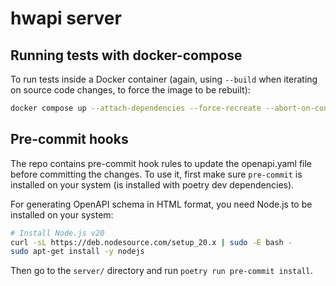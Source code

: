 # hwapi server

## Running tests with docker-compose

To run tests inside a Docker container (again, using `--build` when iterating on source code changes, to force the image to be rebuilt):

```bash
docker compose up --attach-dependencies --force-recreate --abort-on-container-exit --build hwapi-test
```

## Pre-commit hooks

The repo contains pre-commit hook rules to update the openapi.yaml file before committing the changes. To use it, first make sure `pre-commit` is installed on your system (is installed with poetry dev dependencies).

For generating OpenAPI schema in HTML format, you need Node.js to be installed on your system:

```bash
# Install Node.js v20
curl -sL https://deb.nodesource.com/setup_20.x | sudo -E bash -
sudo apt-get install -y nodejs
```

Then go to the `server/` directory and run `poetry run pre-commit install`.

